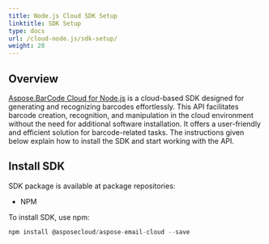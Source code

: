 ```yaml
---
title: Node.js Cloud SDK Setup
linktitle: SDK Setup
type: docs
url: /cloud-node.js/sdk-setup/
weight: 20
---
```


## **Overview**
[Aspose.BarCode Cloud for Node.js](https://products.aspose.cloud/barcode/node/) is a cloud-based SDK designed for generating and recognizing barcodes effortlessly. This API facilitates barcode creation, recognition, and manipulation in the cloud environment without the need for additional software installation. It offers a user-friendly and efficient solution for barcode-related tasks. The instructions given below explain how to install the SDK and start working with the API.

## **Install SDK**

SDK package is available at package repositories:

- NPM

To install SDK, use npm:

```csharp
npm install @asposecloud/aspose-email-cloud --save
```